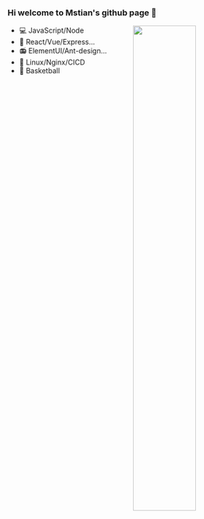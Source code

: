 ### Hi welcome to Mstian's github page 👋

<img align="right" width="50%" src="https://github-readme-stats.vercel.app/api?username=Mstian&theme=dark">

+ 💻 JavaScript/Node
+ 🥌 React/Vue/Express...
+ 📻 ElementUI/Ant-design...
+ 🔭 Linux/Nginx/CICD
+ 🏀 Basketball

